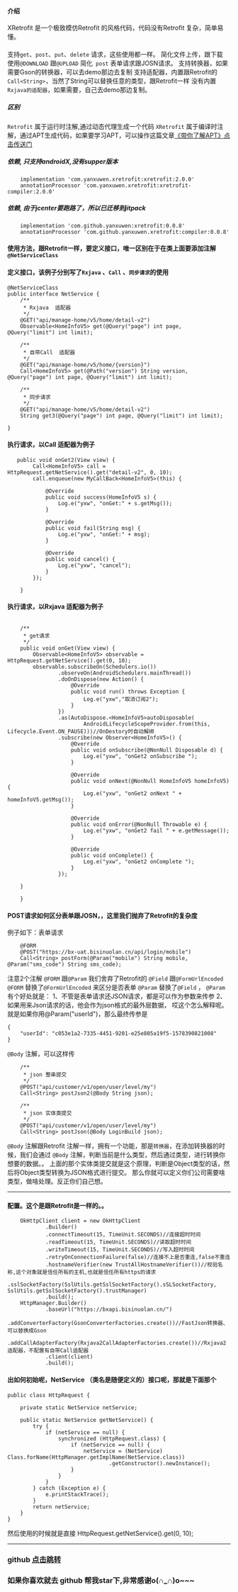 #### 介绍
XRetrofit   是一个极致模仿Retrofit 的风格代码，代码没有Retrofit 复杂，简单易懂。
####
 支持`get`、`post`、`put`、`delete` 请求，这些使用都一样。
简化文件上传，跟下载 使用`@DOWNLOAD` 跟`@UPLOAD`
简化` post` 表单请求跟JOSN请求。
支持转换器，如果需要Gson的转换器，可以去demo那边去复制
支持适配器，内置跟Retrofit的`Call<String>`，当然了String可以替换任意的类型，跟Retrofit一样
没有内置`Rxjava的适配器`，如果需要，自己去demo那边复制。
##### 区别
`Retrofit`      属于运行时注解,通过动态代理生成一个代码
`XRetrofit`   属于编译时注解，通过APT生成代码，如果要学习APT，可以操作这篇文章[《带你了解APT》点击传送门](https://www.jianshu.com/p/00dce41e5d00)

##### 依赖,  只支持androidX,没有supper版本
~~~
    implementation 'com.yanxuwen.xretrofit:xretrofit:2.0.0'
    annotationProcessor 'com.yanxuwen.xretrofit:xretrofit-compiler:2.0.0'
~~~
##### 依赖,  由于jcenter要跑路了，所以已迁移到jitpack  
~~~
    implementation 'com.github.yanxuwen:xretrofit:0.0.8'
    annotationProcessor 'com.github.yanxuwen.xretrofit:compiler:0.0.8'
~~~
#### 使用方法，跟Retrofit一样，要定义接口，唯一区别在于在类上面要添加注解`@NetServiceClass`
#### 定义接口，该例子分别写了`Rxjava`  、`Call`  、`同步请求`的使用
~~~
@NetServiceClass
public interface NetService {
    /**
     * Rxjava  适配器
     */
    @GET("api/manage-home/v5/home/detail-v2")
    Observable<HomeInfoV5> get(@Query("page") int page, @Query("limit") int limit);

    /**
     * 自带Call  适配器
     */
    @GET("api/manage-home/v5/home/{version}")
    Call<HomeInfoV5> get(@Path("version") String version, @Query("page") int page, @Query("limit") int limit);

    /**
     * 同步请求
     */
    @GET("api/manage-home/v5/home/detail-v2")
    String get3(@Query("page") int page, @Query("limit") int limit);

}
~~~
#### 执行请求，以Call 适配器为例子
~~~
   public void onGet2(View view) {
        Call<HomeInfoV5> call = HttpRequest.getNetService().get("detail-v2", 0, 10);
        call.enqueue(new MyCallBack<HomeInfoV5>(this) {

            @Override
            public void success(HomeInfoV5 s) {
                Log.e("yxw", "onGet:" + s.getMsg());
            }

            @Override
            public void fail(String msg) {
                Log.e("yxw", "onGet:" + msg);
            }

            @Override
            public void cancel() {
                Log.e("yxw", "cancel");
            }
        });

    }
~~~
#### 执行请求，以Rxjava 适配器为例子
~~~

    /**
     * get请求
     */
    public void onGet(View view) {
        Observable<HomeInfoV5> observable = HttpRequest.getNetService().get(0, 10);
        observable.subscribeOn(Schedulers.io())
                .observeOn(AndroidSchedulers.mainThread())
                .doOnDispose(new Action() {
                    @Override
                    public void run() throws Exception {
                        Log.e("yxw","取消订阅2");
                    }
                })
                .as(AutoDispose.<HomeInfoV5>autoDisposable(
                        AndroidLifecycleScopeProvider.from(this, Lifecycle.Event.ON_PAUSE)))//OnDestory时自动解绑
                .subscribe(new Observer<HomeInfoV5>() {
                    @Override
                    public void onSubscribe(@NonNull Disposable d) {
                        Log.e("yxw", "onGet2 onSubscribe ");
                    }

                    @Override
                    public void onNext(@NonNull HomeInfoV5 homeInfoV5) {
                        Log.e("yxw", "onGet2 onNext " + homeInfoV5.getMsg());
                    }

                    @Override
                    public void onError(@NonNull Throwable e) {
                        Log.e("yxw", "onGet2 fail " + e.getMessage());
                    }

                    @Override
                    public void onComplete() {
                        Log.e("yxw", "onGet2 onComplete ");
                    }
                });

    }

    }
~~~
#### POST请求如何区分表单跟JOSN，，这里我们抛弃了Retrofit的复杂度
例子如下：表单请求
~~~
    @FORM
    @POST("https://bx-uat.bisinuolan.cn/api/login/mobile")
    Call<String> postForm(@Param("mobile") String mobile, @Param("sms_code") String sms_code);
~~~
注意2个注解 `@FORM` 跟`@Param`   我们舍弃了Retrofit的 `@Field` 跟`@FormUrlEncoded`  
 `@FORM` 替换了`@FormUrlEncoded`  来区分是否表单
 `@Param` 替换了`@Field`    ，
 `@Param` 有个好处就是：
1、不管是表单请求还JSON请求，都是可以作为参数来传参
2、如果用来Json请求的话，他会作为json格式的最外层数据，
哎这个怎么解释呢。就是如果你用@Param("userId")，那么最终传参是
~~~
{
	"userId": "c053e1a2-7335-4451-9201-e25e805a19f5-1578390821008"
}
~~~

 `@Body`    注解，可以这样传
~~~
    /**
     * json 整串提交
     */
    @POST("api/customer/v1/open/user/level/my")
    Call<String> postJson2(@Body String json);

    /**
     * json 实体类提交
     */
    @POST("api/customer/v1/open/user/level/my")
    Call<String> postJson(@Body LoginBuild json);
~~~
 `@Body`  注解跟Retrofit 注解一样，拥有一个功能，那是`转换器`，在添加转换器的时候，我们会通过 `@Body` 注解，判断当前是什么类型，然后通过类型，进行转换你想要的数据。。
上面的那个实体类提交就是这个原理，判断是Object类型的话，然后将Object类型转换为JSON格式进行提交。
那么你就可以定义你们公司需要啥类型，做啥处理。反正你们自己想。

***

#### 配置。这个是跟Retrofit是一样的。。

        OkHttpClient client = new OkHttpClient
                .Builder()
                .connectTimeout(15, TimeUnit.SECONDS)//连接超时时间
                .readTimeout(15, TimeUnit.SECONDS)//读取超时时间
                .writeTimeout(15, TimeUnit.SECONDS)//写入超时时间
                .retryOnConnectionFailure(false)//连接不上是否重连,false不重连
                .hostnameVerifier(new TrustAllHostnameVerifier())//校验名称,这个对象就是信任所有的主机,也就是信任所有https的请求
                .sslSocketFactory(SslUtils.getSslSocketFactory().sSLSocketFactory, SslUtils.getSslSocketFactory().trustManager)
                .build();
        HttpManager.Builder()
                .baseUrl("https://bxapi.bisinuolan.cn/")
                .addConverterFactory(GsonConverterFactories.create())//FastJson转换器、可以替换成Gson
                .addCallAdapterFactory(Rxjava2CallAdapterFactories.create())//Rxjava2适配器，不配置有自带Call适配器
                .client(client)
                .build();

#### 出如何初始呢，NetService （类名是随便定义的）接口呢，那就是下面那个
~~~
public class HttpRequest {

    private static NetService netService;

    public static NetService getNetService() {
        try {
            if (netService == null) {
                synchronized (HttpRequest.class) {
                    if (netService == null) {
                        netService = (NetService) Class.forName(HttpManager.getImplName(NetService.class))
                                .getConstructor().newInstance();
                    }
                }
            }
        } catch (Exception e) {
            e.printStackTrace();
        }
        return netService;
    }
}

~~~

然后使用的时候就是直接
HttpRequest.getNetService().get(0, 10);
***
### github  [点击跳转](https://github.com/yanxuwen/XRetrofit)
### 如果你喜欢就去 github 帮我star下,非常感谢o(∩_∩)o~~~






